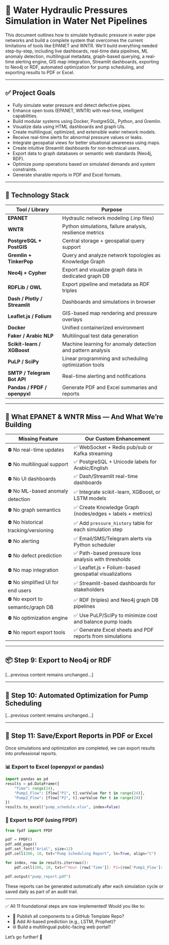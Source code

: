 # 📘 Water Hydraulic Pressures Simulation in Water Net Pipelines

This document outlines how to simulate hydraulic pressure in water pipe networks and build a complete system that overcomes the current limitations of tools like EPANET and WNTR. We'll build everything needed step-by-step, including live dashboards, real-time data pipelines, ML anomaly detection, multilingual metadata, graph-based querying, a real-time alerting engine, GIS map integration, Streamlit dashboards, exporting to Neo4j or RDF, automated optimization for pump scheduling, and exporting results to PDF or Excel.

---

## ✅ Project Goals
- Fully simulate water pressure and detect defective pipes.
- Enhance open tools (EPANET, WNTR) with real-time, intelligent capabilities.
- Build modular systems using Docker, PostgreSQL, Python, and Gremlin.
- Visualize data using HTML dashboards and graph UIs.
- Create multilingual, optimized, and extensible water network models.
- Receive real-time alerts for abnormal pressure values or leaks.
- Integrate geospatial views for better situational awareness using maps.
- Create intuitive Streamlit dashboards for non-technical users.
- Export data to graph databases or semantic web standards (Neo4j, RDF).
- Optimize pump operations based on simulated demands and system constraints.
- Generate sharable reports in PDF and Excel formats.

---

## 🧰 Technology Stack
| Tool / Library            | Purpose                                                              |
|---------------------------|----------------------------------------------------------------------|
| **EPANET**                | Hydraulic network modeling (.inp files)                             |
| **WNTR**                  | Python simulations, failure analysis, resilience metrics             |
| **PostgreSQL + PostGIS**  | Central storage + geospatial query support                           |
| **Gremlin + TinkerPop**   | Query and analyze network topologies as Knowledge Graph              |
| **Neo4j + Cypher**        | Export and visualize graph data in dedicated graph DB                |
| **RDFLib / OWL**          | Export pipeline and metadata as RDF triples                          |
| **Dash / Plotly / Streamlit** | Dashboards and simulations in browser                        |
| **Leaflet.js / Folium**   | GIS-based map rendering and pressure overlays                        |
| **Docker**                | Unified containerized environment                                   |
| **Faker / Arabic NLP**    | Multilingual test data generation                                   |
| **Scikit-learn / XGBoost**| Machine learning for anomaly detection and pattern analysis          |
| **PuLP / SciPy**          | Linear programming and scheduling optimization tools                |
| **SMTP / Telegram Bot API**| Real-time alerting and notifications                             |
| **Pandas / FPDF / openpyxl**| Generate PDF and Excel summaries and reports                     |

---

## 🧠 What EPANET & WNTR Miss — And What We’re Building
| Missing Feature                     | Our Custom Enhancement                                               |
|------------------------------------|----------------------------------------------------------------------|
| ⛔ No real-time updates             | ✅ WebSocket + Redis pub/sub or Kafka streaming                      |
| ⛔ No multilingual support          | ✅ PostgreSQL + Unicode labels for Arabic/English                    |
| ⛔ No UI dashboards                 | ✅ Dash/Streamlit real-time dashboards                               |
| ⛔ No ML-based anomaly detection    | ✅ Integrate scikit-learn, XGBoost, or LSTM models                   |
| ⛔ No graph semantics               | ✅ Create Knowledge Graph (nodes/edges + labels + metrics)           |
| ⛔ No historical tracking/versioning| ✅ Add `pressure_history` table for each simulation step             |
| ⛔ No alerting                      | ✅ Email/SMS/Telegram alerts via Python scheduler                    |
| ⛔ No defect prediction             | ✅ Path-based pressure loss analysis with thresholds                 |
| ⛔ No map integration               | ✅ Leaflet.js + Folium-based geospatial visualizations               |
| ⛔ No simplified UI for end users   | ✅ Streamlit-based dashboards for stakeholders                      |
| ⛔ No export to semantic/graph DB   | ✅ RDF (triples) and Neo4j graph DB pipelines                       |
| ⛔ No optimization engine           | ✅ Use PuLP/SciPy to minimize cost and balance pump loads           |
| ⛔ No report export tools           | ✅ Generate Excel sheets and PDF reports from simulations           |

---

## 📦 Step 9: Export to Neo4j or RDF
[...previous content remains unchanged...]

---

## 🎯 Step 10: Automated Optimization for Pump Scheduling
[...previous content remains unchanged...]

---

## 📁 Step 11: Save/Export Reports in PDF or Excel

Once simulations and optimization are completed, we can export results into professional reports.

### 📊 Export to Excel (openpyxl or pandas)
```python
import pandas as pd
results = pd.DataFrame({
    "Time": range(24),
    "Pump1_Flow": [flow["P1", t].varValue for t in range(24)],
    "Pump2_Flow": [flow["P2", t].varValue for t in range(24)]
})
results.to_excel("pump_schedule.xlsx", index=False)
```

### 📄 Export to PDF (using FPDF)
```python
from fpdf import FPDF

pdf = FPDF()
pdf.add_page()
pdf.set_font("Arial", size=12)
pdf.cell(200, 10, txt="Pump Scheduling Report", ln=True, align="C")

for index, row in results.iterrows():
    pdf.cell(200, 10, txt=f"Hour {row['Time']}: P1={row['Pump1_Flow']:.1f} m3/h, P2={row['Pump2_Flow']:.1f} m3/h", ln=True)

pdf.output("pump_report.pdf")
```

These reports can be generated automatically after each simulation cycle or saved daily as part of an audit trail.

---

✅ All 11 foundational steps are now implemented!
Would you like to:
- 🔄 Publish all components to a GitHub Template Repo?
- 🧠 Add AI-based prediction (e.g., LSTM, Prophet)?
- 🌐 Build a multilingual public-facing web portal?

Let’s go further! 🚀

